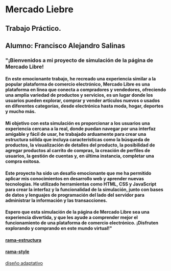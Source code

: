 # Mercado Liebre 
## Trabajo Práctico.
## Alumno: Francisco Alejandro Salinas
### "¡Bienvenidos a mi proyecto de simulación de la página de Mercado Libre!
#### En este emocionante trabajo, he recreado una experiencia similar a la popular plataforma de comercio electrónico, Mercado Libre es una plataforma en línea que conecta a compradores y vendedores, ofreciendo una amplia variedad de productos y servicios, es un lugar donde los usuarios pueden explorar, comprar y vender artículos nuevos o usados en diferentes categorías, desde electrónica hasta moda, hogar, deportes y mucho más.
#### Mi objetivo con esta simulación es proporcionar a los usuarios una experiencia cercana a la real, donde puedan navegar por una interfaz amigable y fácil de usar, he trabajado arduamente para crear una estructura sólida que incluya características como la búsqueda de productos, la visualización de detalles del producto, la posibilidad de agregar productos al carrito de compras,  la creación de perfiles de usuarios, la gestión de cuentas y, en última instancia, completar una compra exitosa.
#### Este proyecto ha sido un desafío emocionante que me ha permitido aplicar mis conocimientos en desarrollo web y aprender nuevas tecnologías. He utilizado herramientas como HTML, CSS y JavaScript para crear la interfaz y la funcionalidad de la simulación, junto con bases de datos y lenguajes de programación del lado del servidor para administrar la información y las transacciones.
#### Espero que esta simulación de la página de Mercado Libre sea una experiencia divertida, y que les ayude a comprender mejor el funcionamiento de una plataforma de comercio electrónico. ¡Disfruten explorando y comprando en este mundo virtual!"

#### [rama-estructura](https://github.com/Alejandrojoyero/mercadoLiebre/tree/AleSalinas-EstructuraSitioWeb)
#### [rama-style](https://github.com/Alejandrojoyero/mercadoLiebre/tree/css-estilos)
[diseño adaptativo](https://github.com/Alejandrojoyero/mercadoLiebre/tree/dise%C3%B1o-adaptativo)
